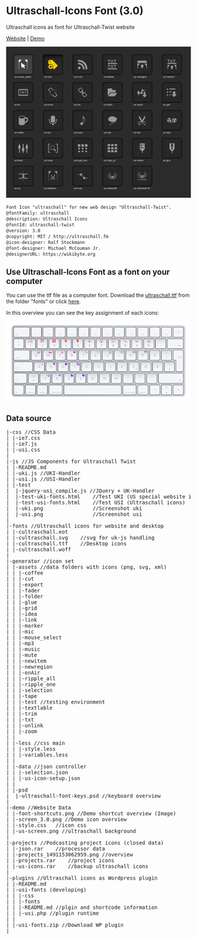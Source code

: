 # Ultraschall-Icons Font (3.0)
Ultraschall icons as font for Ultraschall-Twist website

[Website](http://ultraschall.fm) | [Demo](http://us-fonticon.wikibyte.org)

<img src="https://raw.githubusercontent.com/Ultraschall/US-Font-Icons/master/demo/screen_3.0.png">

    Font Icon "ultraschall" for new web design "Ultraschall-Twist".
    @fontFamily: ultraschall
  	@description: Ultraschall Icons
    @fontId: ultraschall-twist
  	@version: 3.0
  	@copyright: MIT / http://ultraschall.fm
    @icon-designer: Ralf Stockmann
  	@font-designer: Michael McCouman Jr.
  	@designerURL: https://wikibyte.org

## Use Ultraschall-Icons Font as a font on your computer

You can use the ttf file as a computer font. Download the <a href="https://github.com/Ultraschall/US-Font-Icons/blob/master/fonts/ultraschall.ttf?raw=true">ultraschall.ttf</a> from the folder "fonts" or click <a href="https://github.com/Ultraschall/US-Font-Icons/blob/master/fonts/ultraschall.ttf?raw=true">here</a>.

In this overview you can see the key assignment of each icons:

<img src="https://raw.githubusercontent.com/Ultraschall/US-Font-Icons/master/demo/font-shortcuts.png">

## Data source

<pre>
|-css //CSS Data
| |-ie7.css
| |-ie7.js
| |-usi.css
|
|-js //JS Components for Ultraschall Twist
| |-README.md
| |-uki.js //UKI-Handler
| |-usi.js //USI-Handler
| |-test
|  |-jquery-usi_compile.js //JQuery + UK-Handler
|  |-test-uki-fonts.html	//Test UKI (US special website icons)
|  |-test-usi-fonts.html	//Test USI (Ultraschall icons)
|  |-uki.png				//Screenshot uki
|  |-usi.png				//Screenshot usi
|
|-fonts //Ultraschall icons for website and desktop
| |-cultraschall.eot
| |-cultraschall.svg	//svg for uk-js handling 
| |-cultraschall.ttf	//Desktop icons
| |-cultraschall.woff
|
|-generator	//icon set 
| |-assets //data folders with icons (png, svg, xml)
| | |-coffee
| | |-cut
| | |-export
| | |-fader
| | |-folder
| | |-glue
| | |-grid
| | |-idea
| | |-link
| | |-marker
| | |-mic
| | |-mouse_select
| | |-mp3
| | |-music
| | |-mute
| | |-newitem
| | |-newregion
| | |-onAir
| | |-ripple_all
| | |-ripple_one
| | |-selection
| | |-tape
| | |-test //testing environment
| | |-textlable
| | |-trim
| | |-txt
| | |-unlink
| | |-zoom
| |
| |-less //css main
| | |-style.less
| | |-variables.less
| |
| |-data //json controller
| | |-selection.json
| | |-us-icon-setup.json
| |
| |-psd
|  |-ultraschall-font-keys.psd //keyboard overview
|
|-demo //Website Data
| |-font-shortcuts.png //Demo shortcut overview (Image)
| |-screen_3.0.png //Demo icon overview
| |-style.css	//icon css
| |-us-screen.png //ultraschall background
|
|-projects //Podcasting project icons (closed data)
| |-json.rar	//processor data
| |-projects_1491153062959.png //overview
| |-projects.rar	//project icons
| |-us-icons.rar	//backup ultraschall icons
|
|-plugins //Ultraschall icons as Wordpress plugin
| |-README.md
| |-usi-fonts (developing)
| | |-css
| | |-fonts
| | |-README.md //plgin and shortcode information
| | |-usi.php //plugin runtime
| |
| |-usi-fonts.zip //Download WP plugin
|
</pre>
